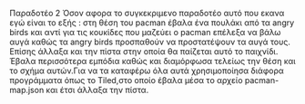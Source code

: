 Παραδοτέο 2
Όσον αφορα το συγκεκριμενο παραδοτέο αυτό που εκανα εγώ είναι το εξής : στη θέση του pacman έβαλα ένα πουλάκι από τα angry birds και αντί για τις κουκίδες που μαζεύει ο pacman επέλεξα να βάλω αυγά καθώς τα angry birds προσπαθούν να προστατέψουν τα αυγά τους. Επίσης άλλαξα και την πίστα στην οποία θα παίζεται αυτό το παιχνίδι. Έβαλα περισσότερα εμπόδια καθώς και διαμόρφωσα τελείως την θέση και το σχήμα αυτών.Για να τα καταφέρω όλα αυτά χρησιμοποίησα διάφορα προγράμματα όπως το Tiled,στο οποίο έβαλα μέσα τo αρχείο pacman-map.json και έτσι άλλαξα την πίστα.
